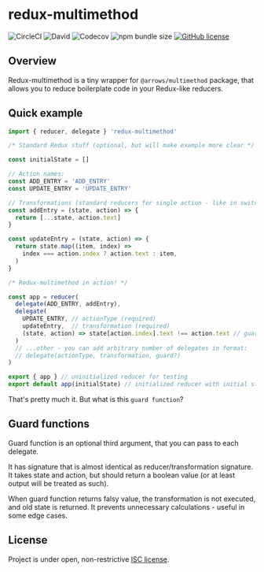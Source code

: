 # redux-multimethod

![CircleCI](https://img.shields.io/circleci/build/github/caderek/redux-multimethod)
![David](https://img.shields.io/david/caderek/redux-multimethod)
![Codecov](https://img.shields.io/codecov/c/github/caderek/redux-multimethod)
![npm bundle size](https://img.shields.io/bundlephobia/minzip/redux-multimethod)
[![GitHub license](https://img.shields.io/github/license/caderek/redux-multimethod)](https://github.com/caderek/redux-multimethod/blob/master/LICENSE)

## Overview

Redux-multimethod is a tiny wrapper for `@arrows/multimethod` package, that allows you to reduce boilerplate code in your Redux-like reducers.

## Quick example

```js
import { reducer, delegate } 'redux-multimethod'

/* Standard Redux stuff (optional, but will make example more clear */

const initialState = []

// Action names:
const ADD_ENTRY = 'ADD_ENTRY'
const UPDATE_ENTRY = 'UPDATE_ENTRY'

// Transformations (standard reducers for single action - like in switch case)
const addEntry = (state, action) => {
  return [...state, action.text]
}

const updateEntry = (state, action) => {
  return state.map((item, index) =>
    index === action.index ? action.text : item,
  )
}

/* Redux-multimethod in action! */

const app = reducer(
  delegate(ADD_ENTRY, addEntry),
  delegate(
    UPDATE_ENTRY, // actionType (required)
    updateEntry,  // transformation (required)
    (state, action) => state[action.index].text !== action.text // guard function (optional)
  )
  // ...other - you can add arbitrary number of delegates in format:
  // delegate(actionType, transformation, guard?)
)

export { app } // uninitialized reducer for testing
export default app(initialState) // initialized reducer with initial state
```

That's pretty much it. But what is this `guard function`?

## Guard functions

Guard function is an optional third argument, that you can pass to each delegate.

It has signature that is almost identical as reducer/transformation signature. It takes state and action, but should return a boolean value (or at least output will be treated as such).

When guard function returns falsy value, the transformation is not executed, and old state is returned. It prevents unnecessary calculations - useful in some edge cases.

## License

Project is under open, non-restrictive [ISC license](LICENSE).
